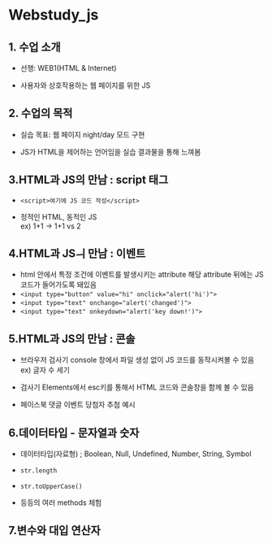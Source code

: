 # Webstudy_js

## 1. 수업 소개 
- 선행: WEB1(HTML & Internet)  

- 사용자와 상호작용하는 웹 페이지를 위한 JS  
 
## 2. 수업의 목적
- 실습 목표: 웹 페이지 night/day 모드 구현  

- JS가 HTML을 제어하는 언어임을 실습 결과물을 통해 느껴봄  

## 3.HTML과 JS의 만남 : script 태그 
- `<script>여기에 JS 코드 작성</script>`  

- 정적인 HTML, 동적인 JS   
ex) 1+1 -> 1+1 vs 2

## 4.HTML과 JSㅢ 만남 : 이벤트
- html 안에서 특정 조건에 이벤트를 발생시키는 attribute
해당 attribute 뒤에는 JS 코드가 들어가도록 돼있음
- `<input type="button" value="hi" onclick="alert('hi')">`  
- `<input type="text" onchange="alert('changed')">`  
- `<input type="text" onkeydown="alert('key down!')">`  

## 5.HTML과 JS의 만남 : 콘솔 
- 브라우저 검사기 console 창에서 파일 생성 없이 JS 코드를 동작시켜볼 수 있음  
ex) 글자 수 세기 

- 검사기 Elements에서 esc키를 통해서 HTML 코드와 콘솔창을 함께 볼 수 있음  

- 페이스북 댓글 이벤트 당첨자 추첨 예시  

## 6.데이터타입 - 문자열과 숫자
- 데이터타입(자료형) ; Boolean, Null, Undefined, Number, String, Symbol  

- `str.length`
- `str.toUpperCase()`
- 등등의 여러 methods 체험 

## 7.변수와 대입 연산자 
